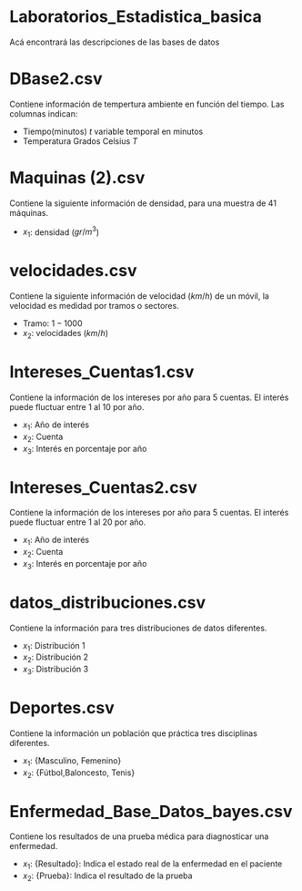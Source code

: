 # Laboratorios_Estadistica_basica

Acá encontrará las descripciones de las bases de datos

# DBase2.csv

Contiene información de tempertura ambiente en función del tiempo. Las columnas indican:

- Tiempo(minutos) $t$ variable temporal en minutos
- Temperatura Grados Celsius $T$

# Maquinas (2).csv

Contiene la siguiente información de densidad, para una muestra de 41 máquinas.

- $x_1$: densidad ($gr/m^3$)

# velocidades.csv

Contiene la siguiente información de velocidad ($km/h$) de un móvil, la velocidad es medidad por tramos o sectores.

- Tramo: $1-1000$
- $x_2$: velocidades ($km/h$)

# Intereses_Cuentas1.csv

Contiene la información de los intereses por año para 5 cuentas. El interés puede fluctuar entre $1%$ al $10%$ por año.

- $x_1$: Año de interés
- $x_2$: Cuenta
- $x_3$: Interés en porcentaje por año

# Intereses_Cuentas2.csv

Contiene la información de los intereses por año para 5 cuentas. El interés puede fluctuar entre $1%$ al $20%$ por año.

- $x_1$: Año de interés
- $x_2$: Cuenta
- $x_3$: Interés en porcentaje por año

# datos_distribuciones.csv

Contiene la información para tres distribuciones de datos diferentes.

- $x_1$: Distribución 1
- $x_2$: Distribución 2
- $x_3$: Distribución 3

# Deportes.csv

Contiene la información un población que práctica tres disciplinas diferentes.

- $x_1$: {Masculino, Femenino}
- $x_2$: {Fútbol,Baloncesto, Tenis}

# Enfermedad_Base_Datos_bayes.csv

Contiene los resultados de una prueba médica para diagnosticar una enfermedad. 

- $x_1$: {Resultado}: Indica el estado real de la enfermedad en el paciente
- $x_2$: {Prueba}: Indica el resultado de la prueba
